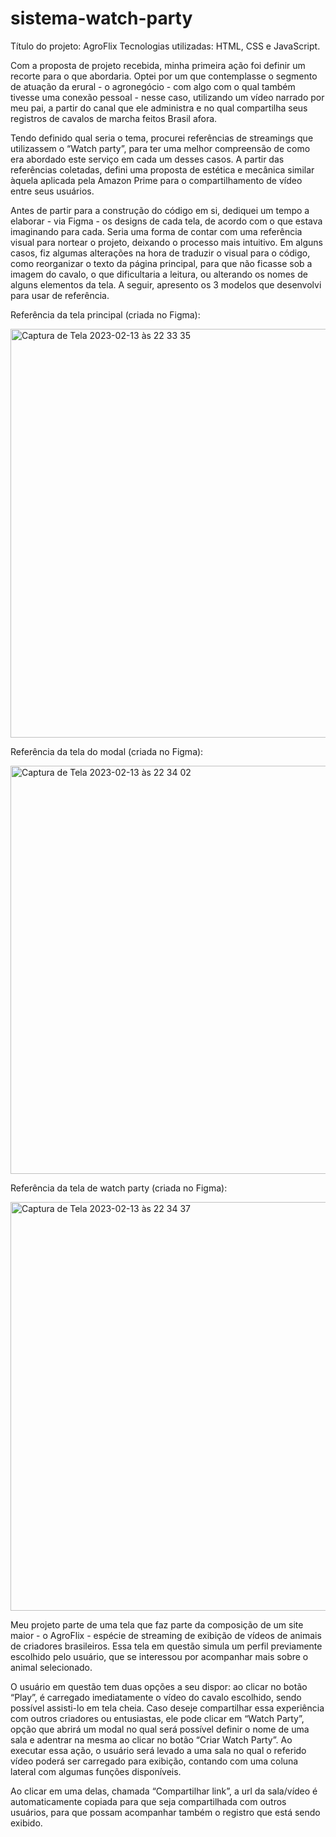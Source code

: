 # sistema-watch-party

Título do projeto: AgroFlix
Tecnologias utilizadas: HTML, CSS e JavaScript.

Com a proposta de projeto recebida, minha primeira ação foi definir um recorte para o que abordaria. Optei por um que contemplasse o segmento de atuação da erural - o agronegócio - com algo com o qual também tivesse uma conexão  pessoal - nesse caso, utilizando um vídeo narrado por meu pai, a partir do canal que ele administra e no qual compartilha seus registros de cavalos de marcha feitos Brasil afora. 

Tendo definido qual seria o tema, procurei referências de streamings que utilizassem o “Watch party”, para ter uma melhor compreensão de como era abordado este serviço em cada um desses casos. A partir das referências coletadas, defini uma proposta de estética e mecânica similar àquela aplicada pela Amazon Prime para o compartilhamento de vídeo entre seus usuários.

Antes de partir para a construção do código em si, dediquei um tempo a elaborar - via Figma - os designs de cada tela, de acordo com o que estava imaginando para cada. Seria uma forma de contar com uma referência visual para nortear o projeto, deixando o processo mais intuitivo. Em alguns casos, fiz algumas alterações na hora de traduzir o visual para o código, como reorganizar o texto da página principal, para que não ficasse sob a imagem do cavalo, o que dificultaria a leitura, ou alterando os nomes de alguns elementos da tela. A seguir, apresento os 3 modelos que desenvolvi para usar de referência.

Referência da tela principal (criada no Figma):

<img width="654" alt="Captura de Tela 2023-02-13 às 22 33 35" src="https://user-images.githubusercontent.com/91551462/218615723-f41b9eeb-f447-4c9e-9754-f1bb1b88422b.png">

Referência da tela do modal (criada no Figma):

<img width="653" alt="Captura de Tela 2023-02-13 às 22 34 02" src="https://user-images.githubusercontent.com/91551462/218615933-8168b96c-c534-42f9-8bc6-142337b64103.png">

Referência da tela de watch party (criada no Figma):

<img width="654" alt="Captura de Tela 2023-02-13 às 22 34 37" src="https://user-images.githubusercontent.com/91551462/218616003-5e0d4c53-c0d3-458c-a259-6c421233db32.png">


Meu projeto parte de uma tela que faz parte da composição de um site maior - o AgroFlix - espécie de streaming de exibição de vídeos de animais de criadores brasileiros. Essa tela em questão simula um perfil previamente escolhido pelo usuário, que se interessou por acompanhar mais sobre o animal selecionado.

O usuário em questão tem duas opções a seu dispor: ao clicar no botão “Play”, é carregado imediatamente o vídeo do cavalo escolhido, sendo possível assisti-lo em tela cheia. Caso deseje compartilhar essa experiência com outros criadores ou entusiastas, ele pode clicar em “Watch Party”, opção que abrirá um modal no qual será possível definir o nome de uma sala e adentrar na mesma ao clicar no botão “Criar Watch Party”. Ao executar essa ação, o usuário será levado a uma sala no qual o referido vídeo poderá ser carregado para exibição, contando com uma coluna lateral com algumas funções disponíveis.

Ao clicar em uma delas, chamada “Compartilhar link”, a url da sala/vídeo é automaticamente copiada para que seja compartilhada com outros usuários, para que possam acompanhar também o registro que está sendo exibido. 
